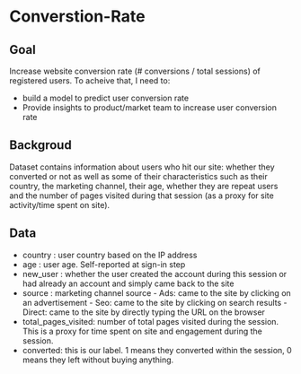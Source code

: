# Converstion-Rate
## Goal
Increase website conversion rate (# conversions / total sessions) of registered users. To acheive that, I need to:
- build a model to predict user conversion rate
- Provide insights to product/market team to increase user conversion rate
## Backgroud
Dataset contains information about users who hit our site: whether they converted or not as well as some of their characteristics such as their country, the marketing channel, their age, whether they are repeat users and the number of pages visited during that session (as a proxy for site activity/time spent on site).
## Data
- country : user country based on the IP address
- age : user age. Self-reported at sign-in step
- new_user : whether the user created the account during this session or had already an account and simply came back to the site
- source : marketing channel source
           -          Ads: came to the site by clicking on an advertisement
           -          Seo: came to the site by clicking on search results
           -          Direct: came to the site by directly typing the URL on the browser
- total_pages_visited: number of total pages visited during the session. This is a proxy for time spent on site and engagement during the session.
- converted: this is our label. 1 means they converted within the session, 0 means they left without buying anything. 

